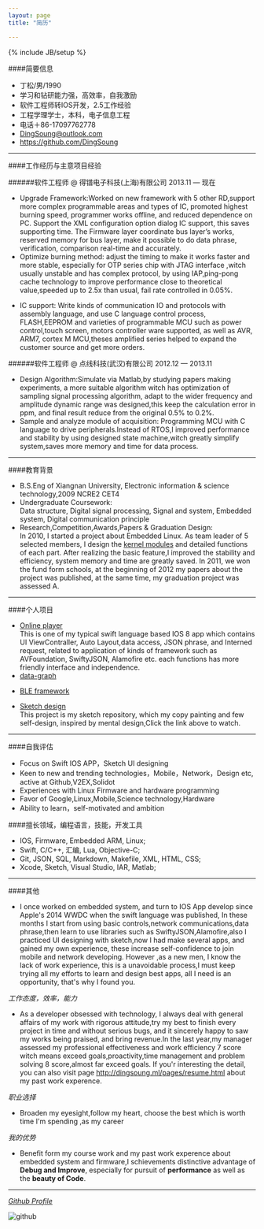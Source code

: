 ```yaml
---
layout: page
title: "简历"

---
```

{% include JB/setup %}

<!--
todo: 
* 把硬件，嵌入式 firmware 还有数据处理，信号系统等的技能也添加进来，为物联网，医疗电子等行业作准备
* 添加求职意向，说明需要智能硬件，医疗电子，物联网，等行业的IOS开发，工资12K＋
* 精炼一下Other部分的描述，   简洁
* 挑选个人项目作为作品展示
* 对个人技能 评级，技能，语开发语言，工具 分开写
* 尝试精炼一下工作经历
 -->
 
####简要信息
* 丁松/男/1990
* 学习和钻研能力强，高效率，自我激励
* 软件工程师转IOS开发，2.5工作经验
* 工程学理学士，本科，电子信息工程
* 电话＋86-17097762778
* <DingSoung@outlook.com>
* <https://github.com/DingSoung>

<!--
Hi, I‘m a IOS software engineer,I am currently seeking more suitable careers, here is my basic information, if you would like to get touch with me,send an e-mail or call me directly. 
-->

---

####工作经历与主意项目经验

######软件工程师 @ 得镨电子科技(上海)有限公司 2013.11 — 现在
* Upgrade Framework:Worked on new framework with 5 other RD,support more complex programmable areas and types of IC, promoted highest burning speed, programmer works offline, and reduced dependence on PC. Support the XML configuration option dialog IC support, this saves supporting time. The Firmware layer coordinate bus layer’s works, reserved memory for bus layer, make it possible to do data phrase, verification, comparison real-time and accurately.
* Optimize burning method: adjust the timing to make it works faster and more stable, especially for OTP series chip with JTAG interface ,witch usually unstable and has complex protocol, by using IAP,ping-pong cache technology to improve performance close to theoretical value,speeded up to 2.5x than usual, fail rate controlled in 0.05%.
<!-- JTAG 扫描链调试 ARM内核，   汇编 灵活运用，  使用汇编实现32位查表法CRC校验 -->
* IC support: Write kinds of communication IO and protocols with assembly language, and use C language control process, FLASH,EEPROM and varieties of programmable MCU such as power control,touch screen, motors controller ware supported, as well as AVR, ARM7, cortex M MCU,theses amplified series helped to expand the customer source and get more orders.

######软件工程师 @ 点线科技(武汉)有限公司 2012.12 — 2013.11
<!--准同步采用算法 适应宽频带  统一的计算时间，以空间换计算误差 -->
* Design Algorithm:Simulate via Matlab,by studying papers making experiments, a more suitable algorithm witch has optimization of sampling signal processing algorithm, adapt to the wider frequency and amplitude dynamic range was designed,this keep the calculation error in ppm, and final result reduce from the original 0.5% to 0.2%.
* Sample and analyze module of acquisition: Programming MCU with C language to drive peripherals.Instead of RTOS,I improved performance and stability by using designed state machine,witch greatly simplify system,saves more memory and time for data process.

---

####教育背景
* B.S.Eng of Xiangnan University, Electronic information & science technology,2009 NCRE2 CET4 
* Undergraduate Coursework:  
Data structure, Digital signal processing, Signal and system, Embedded system, Digital communication principle
* Research,Competition,Awards,Papers & Graduation Design:  
In 2010, I started a project about Embedded Linux. As team leader of 5 selected members, I design the [kernel modules](https://github.com/DingSoung/linux-3.0.1/tree/master/drivers/char) and detailed functions of each part. After realizing the basic feature,I improved the stability and efficiency, system memory and time are greatly saved. In 2011, we won the fund form schools, at the beginning of 2012 my papers about the project was published, at the same time, my graduation project was assessed A.  

---

####个人项目

* [Online player](https://github.com/DingSoung/music)  
This is one of my typical swift language based IOS 8 app which contains UI ViewContraller, Auto Layout,data access, JSON phrase, and Interned request, related to application of kinds of framework such as  AVFoundation, SwiftyJSON, Alamofire etc. each functions has more friendly interface and independence.
* [data-graph](https://github.com/DingSoung/data-graph)
<!-- add detail -->

* [BLE framework](https://github.com/DingSoung/data-graph)
<!-- add readme -->

* [Sketch design](https://github.com/DingSoung/design)  
This project is my sketch repository, which my copy painting and few self-design, inspired by mental design,Click the link above to watch.

 <!-- add Technical summary -->
 
---

####自我评估
* Focus on Swift IOS APP，Sketch UI designing
* Keen to new and trending technologies，Mobile，Network，Design etc, active at Github,V2EX,Solidot
* Experiences with Linux Firmware and hardware programming
* Favor of Google,Linux,Mobile,Science technology,Hardware
* Ability to learn，self-motivated and ambition

####擅长领域，编程语言，技能，开发工具
<!-- 
IOS APP  掌握
Frimeware  精通
Sketch Design  熟悉
Embedded  掌握
Web 
-->
* IOS, Firmware, Embedded ARM, Linux;
* Swift, C/C++, 汇编, Lua, Objective-C;
* Git, JSON, SQL, Markdown, Makefile, XML, HTML, CSS;
* Xcode, Sketch, Visual Studio, IAR, Matlab;

---

####其他
* I once worked on embedded system, and turn to IOS App develop since Apple's 2014 WWDC when the swift language was published, In these months I start from using basic controls,network communications,data phrase,then learn to use libraries such as SwiftyJSON,Alamofire,also I practiced UI designing with sketch,now I had make several apps, and gained  my own experience, these increase self-confidence to join mobile and network developing. However ,as a new men, I know the lack of work experience, this is a unavoidable process,I must keep trying all my efforts to learn and design best apps, all I need is an opportunity, that's why I found you.

*工作态度，效率，能力*  

* As a developer obsessed with technology, I always deal with general affairs of my work with rigorous attitude,try my best to finish every project in time and without serious bugs, and it sincerely happy to saw my works being praised, and bring revenue.In the last year,my manager assessed my professional effectiveness and work efficiency 7 score witch means exceed goals,proactivity,time management and problem solving 8 score,almost far exceed goals. If you'r interesting the detail, you can also visit page <http://dingsoung.ml/pages/resume.html> about my past work experence.

*职业选择*  

* Broaden my eyesight,follow my heart, choose the best which is worth time I'm spending ,as my career

*我的优势*  

* Benefit form my course work and my past work experence about embedded system and firmware,I schievements distinctive advantage of **Debug and Improve**, especially for pursuit of **performance** as well as the **beauty of Code**.

---

*[Github Profile](https://github.com/DingSoung)*

![github](https://raw.githubusercontent.com/DingSoung/dingsoung.github.com/master/attach/githubUrl.png)
